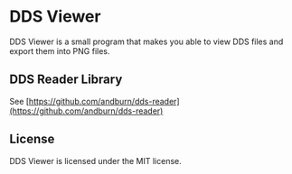 # DDS Viewer
DDS Viewer is a small program that makes you able to view DDS files and export them into PNG files.

## DDS Reader Library
See [https://github.com/andburn/dds-reader](https://github.com/andburn/dds-reader)

## License
DDS Viewer is licensed under the MIT license.